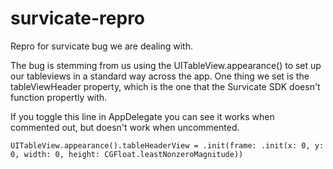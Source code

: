 # survicate-repro

Repro for survicate bug we are dealing with.

The bug is stemming from us using the UITableView.appearance() to set up our tableviews in a standard way across the app. One thing we set is the tableViewHeader property, which is the one that the Survicate SDK doesn't function propertly with.

If you toggle this line in AppDelegate you can see it works when commented out, but doesn't work when uncommented.

```
UITableView.appearance().tableHeaderView = .init(frame: .init(x: 0, y: 0, width: 0, height: CGFloat.leastNonzeroMagnitude))
```

